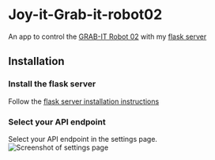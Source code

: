# Joy-it-Grab-it-robot02
An app to control the [GRAB-IT Robot 02](https://joy-it.net/de/products/Robot02) with my [flask server](https://github.com/floodoo/Joy-it-Grab-it-robot02-backend)

## Installation

### Install the flask server
Follow the [flask server installation instructions](https://github.com/floodoo/Joy-it-Grab-it-robot02-backend)

### Select your API endpoint
Select your API endpoint in the settings page.
![Screenshot of settings page](Joy-it-Grab-it-robot02-frontend/blob/main/assets/images/settings_page_change_url.png?raw=true)